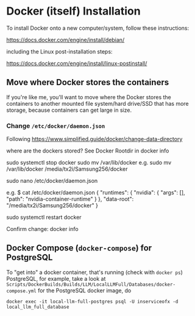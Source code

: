 # Docker (itself) Installation

To install Docker onto a new computer/system, follow these instructions:

https://docs.docker.com/engine/install/debian/

including the Linux post-installation steps:

https://docs.docker.com/engine/install/linux-postinstall/

## Move where Docker stores the containers

If you're like me, you'll want to move where the Docker stores the containers to another mounted file system/hard drive/SSD that has more storage, because containers can get large in size.

### Change `/etc/docker/daemon.json`

Following https://www.simplified.guide/docker/change-data-directory

where are the dockers stored? See Docker Rootdir in
docker info 

sudo systemctl stop docker
sudo mv /var/lib/docker <new-path-todockers>
e.g.
sudo mv /var/lib/docker /media/tx2i/Samsung256/docker

sudo nano /etc/docker/daemon.json

e.g.
$ cat /etc/docker/daemon.json
{
    "runtimes": {
        "nvidia": {
            "args": [],
            "path": "nvidia-container-runtime"
        }
    },
   "data-root": "/media/tx2i/Samsung256/docker"
}


sudo systemctl restart docker

Confirm change:
docker info

## Docker Compose (`docker-compose`) for PostgreSQL

To "get into" a docker container, that's running (check with `docker ps`) PostgreSQL, for example, take a look at `Scripts/DockerBuilds/Builds/LLM/LocalLLMFull/Databases/docker-compose.yml` for the PostgreSQL docker image, do

```
docker exec -it local-llm-full-postgres psql -U inserviceofx -d local_llm_full_database
```
